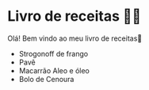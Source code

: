 
# Livro de receitas :man_cook:

Olá! Bem vindo ao meu livro de receitas:wave:
 - Strogonoff de frango
 - Pavê
 - Macarrão Aleo e óleo
 - Bolo de Cenoura

